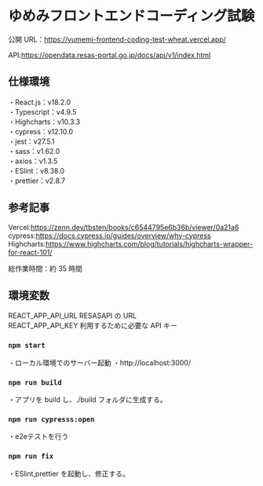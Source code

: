 # ゆめみフロントエンドコーディング試験

公開 URL：https://yumemi-frontend-coding-test-wheat.vercel.app/

API:https://opendata.resas-portal.go.jp/docs/api/v1/index.html

## 仕様環境

・React.js：v18.2.0  
・Typescript：v4.9.5  
・Highcharts：v10.3.3  
・cypress：v12.10.0  
・jest：v27.5.1  
・sass：v1.62.0  
・axios：v1.3.5  
・ESlint：v8.38.0  
・prettier：v2.8.7

## 参考記事

Vercel:https://zenn.dev/tbsten/books/c6544795e6b36b/viewer/0a21a6
cypress:https://docs.cypress.io/guides/overview/why-cypress
Highcharts:https://www.highcharts.com/blog/tutorials/highcharts-wrapper-for-react-101/

総作業時間：約 35 時間

## 環境変数

REACT_APP_API_URL   RESASAPI の URL  
REACT_APP_API_KEY   利用するために必要な API キー

### `npm start`

・ローカル環境でのサーバー起動
・http://localhost:3000/

### `npm run build`

・アプリを build し、./build フォルダに生成する。

### `npm run cypresss:open`

・e2eテストを行う

### `npm run fix`

・ESlint,prettier を起動し、修正する。
